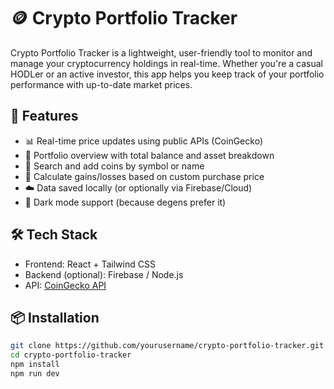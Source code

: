 # 🪙 Crypto Portfolio Tracker

Crypto Portfolio Tracker is a lightweight, user-friendly tool to monitor and manage your cryptocurrency holdings in real-time. Whether you're a casual HODLer or an active investor, this app helps you keep track of your portfolio performance with up-to-date market prices.

## 🚀 Features

- 📊 Real-time price updates using public APIs (CoinGecko)
- 💼 Portfolio overview with total balance and asset breakdown
- 🔎 Search and add coins by symbol or name
- 🧮 Calculate gains/losses based on custom purchase price
- ☁️ Data saved locally (or optionally via Firebase/Cloud)
- 🌙 Dark mode support (because degens prefer it)

## 🛠 Tech Stack

- Frontend: React + Tailwind CSS
- Backend (optional): Firebase / Node.js
- API: [CoinGecko API](https://www.coingecko.com/en/api)

## 📦 Installation

```bash
git clone https://github.com/yourusername/crypto-portfolio-tracker.git
cd crypto-portfolio-tracker
npm install
npm run dev

